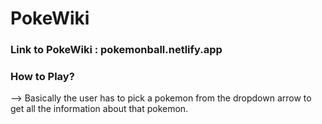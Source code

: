 # PokeWiki

### Link to PokeWiki : pokemonball.netlify.app

### How to Play?
--> Basically the user has to pick a pokemon from the dropdown arrow to get all the information about that pokemon.
